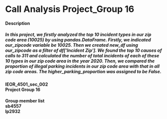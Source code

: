 # Call Analysis Project_Group 16
<h4>Description<br>
<h5>In this project, we firstly analyzed the top 10 incident types in our zip code area (10025) by using pandas.DataFrame. Firstly, we indicated our_zipcode variable be 10025. Then we created new_df using our_zipcode as a filter of df['Incident Zip']. We found the top 10 causes of calls to 311 and calculated the number of total incidents of each of these 10 types in our zip code area in the year 2020.
Then, we compared the proportion of illegal parking incidents in our zip code area with that in all zip code areas. The higher_parking_proportion was assigned to be False.

<h4>IEOR_4501_sec_002<br>
Project Group 16

<h4>Group member list<br>
sb4557<br>
lp2932<br>